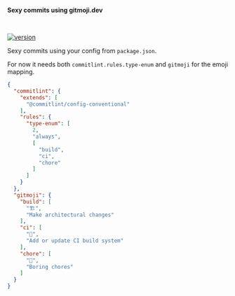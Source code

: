<!-- ⚠️ This README has been generated from the file(s) "README" ⚠️--><p align="center">
  <b>Sexy commits using gitmoji.dev</b></br>
  <sub><sub>
</p>

<br />


[![version](https://img.shields.io/badge/version-0.0.11-green.svg)](https://semver.org)

Sexy commits using your config from `package.json`.

For now it needs both `commitlint.rules.type-enum` and `gitmoji` for the emoji mapping.

```json
{
  "commitlint": {
    "extends": [
      "@commitlint/config-conventional"
    ],
    "rules": {
      "type-enum": [
        2,
        "always",
        [
          "build",
          "ci",
          "chore"
        ]
      ]
    }
  },
  "gitmoji": {
    "build": [
      "🏗️",
      "Make architectural changes"
    ],
    "ci": [
      "👷",
      "Add or update CI build system"
    ],
    "chore": [
      "💄",
      "Boring chores"
    ]
  }
}
```